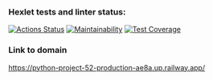 ### Hexlet tests and linter status:
[![Actions Status](https://github.com/MatveiKhmyzov/python-project-52/workflows/hexlet-check/badge.svg)](https://github.com/MatveiKhmyzov/python-project-52/actions)
[![Maintainability](https://api.codeclimate.com/v1/badges/ef621430ca780e48ccf3/maintainability)](https://codeclimate.com/github/MatveiKhmyzov/python-project-52/maintainability)
[![Test Coverage](https://api.codeclimate.com/v1/badges/ef621430ca780e48ccf3/test_coverage)](https://codeclimate.com/github/MatveiKhmyzov/python-project-52/test_coverage)
### Link to domain
https://python-project-52-production-ae8a.up.railway.app/